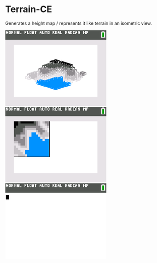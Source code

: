 # Terrain-CE
Generates a height map / represents it like terrain in an isometric view.

![Isometric View](https://raw.githubusercontent.com/Michael2-3B/Terrain-CE/master/isometry.png)
![Top Down View](https://raw.githubusercontent.com/Michael2-3B/Terrain-CE/master/topdown.png)
![Runthrough of Program Gif](https://raw.githubusercontent.com/Michael2-3B/Terrain-CE/master/runthrough.png)
